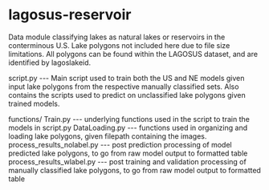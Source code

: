 # lagosus-reservoir
Data module classifying lakes as natural lakes or reservoirs in the conterminous U.S.
Lake polygons not included here due to file size limitations. All polygons can be found within the LAGOSUS dataset, and are identified by lagoslakeid.

script.py --- Main script used to train both the US and NE models given input lake polygons from the respective manually classified sets. Also contains the scripts used to predict on unclassified lake polygons given trained models.

functions/
    Train.py --- underlying functions used in the script to train the models in script.py
    DataLoading.py --- functions used in organizing and loading lake polygons, given filepath containing the images.
    process_results_nolabel.py --- post prediction processing of model predicted lake polygons, to go from raw model output to formatted table
    process_results_wlabel.py --- post training and validation processing of manually classified lake polygons, to go from raw model output to formatted table
       
